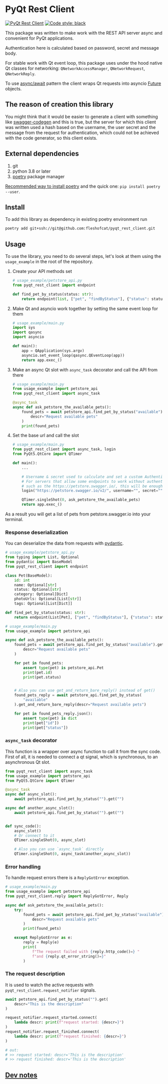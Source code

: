 # PyQt Rest Client

[![PyQt Rest Client](https://github.com/fleshofcat/pyqt_rest_client/actions/workflows/ci.yml/badge.svg)](https://github.com/fleshofcat/pyqt_rest_client/actions/workflows/ci.yml)
[![Code style: black](https://img.shields.io/badge/code%20style-black-000000.svg)](https://github.com/psf/black)

This package was written to make work with the REST API server async and convenient for PyQt applications.

Authentication here is calculated based on password, secret and message body.

For stable work with Qt event loop, this package uses under the hood native Qt classes for networking: `QNetworkAccessManager`, `QNetworkRequest`, `QNetworkReply`.

To use [async/await](https://iximiuz.com/en/posts/from-callback-hell-to-async-await-heaven/) pattern the client wraps Qt requests into asyncio [Future](https://docs.python.org/3/library/asyncio-future.html) objects.

## The reason of creation this library

You might think that it would be easier to generate a client with something like [swagger-codegen](https://swagger.io/tools/swagger-codegen/) and this is true, but the server for which this client was written used a hash based on the username, the user secret and the message from the request for authentication, which could not be achieved with the code generator, so this client exists.

## External dependencies

1. git
1. python 3.8 or later
1. [poetry](https://python-poetry.org/) package manager

[Recommended way to install poetry](https://python-poetry.org/docs/#installation) and the quick one: `pip install poetry --user`.

## Install

To add this library as dependency in existing poetry environment run

``` bash
poetry add git+ssh://git@github.com:fleshofcat/pyqt_rest_client.git
```

## Usage

To use the library, you need to do several steps, let's look at them using the `usage_example` in the root of the repository.

1. Create your API methods set

    ``` python
    # usage_example/petstore_api.py
    from pyqt_rest_client import endpoint

    def find_pet_by_status(status: str):
        return endpoint(list, ["pet", "findByStatus"], {"status": status})
    ```

1. Make Qt and asyncio work together by setting the same event loop for them

    ``` python
    # usage_example/main.py
    import sys
    import qasync
    import asyncio

    def main():
        app = QApplication(sys.argv)
        asyncio.set_event_loop(qasync.QEventLoop(app))
        return app.exec_()
    ```

1. Make an async Qt slot with `async_task` decorator and call the API from there

    ``` python
    # usage_example/main.py
    from usage_example import petstore_api
    from pyqt_rest_client import async_task

    @async_task
    async def ask_petstore_the_available_pets():
        found_pets = await petstore_api.find_pet_by_status("available").get(
            descr="Request available pets"
        )
        print(found_pets)
    ```

1. Set the base url and call the slot

    ``` python
    # usage_example/main.py
    from pyqt_rest_client import async_task, login
    from PyQt5.QtCore import QTimer

    def main():
        ...

        # Username & secret used to calculate and set a custom Authentication header
        # For servers that allow some endpoints to work without authentication,
        # such as the https://petstore.swagger.io/, this will be enough
        login("https://petstore.swagger.io/v2/", username="", secret="")

        QTimer.singleShot(0, ask_petstore_the_available_pets)
        return app.exec_()
    ```

As a result you will get a list of pets from petstore.swagger.io into your terminal.

### Response deserialization

You can deserialize the data from requests with [pydantic](https://pydantic-docs.helpmanual.io/).

``` python
# usage_example/petstore_api.py
from typing import List, Optional
from pydantic import BaseModel
from pyqt_rest_client import endpoint

class Pet(BaseModel):
    id: int
    name: Optional[str]
    status: Optional[str]
    category: Optional[Dict]
    photoUrls: Optional[List[str]]
    tags: Optional[List[Dict]]

def find_pet_by_status(status: str):
    return endpoint(List[Pet], ["pet", "findByStatus"], {"status": status})
```

``` python
# usage_example/main.py
from usage_example import petstore_api

async def ask_petstore_the_available_pets():
    found_pets = await petstore_api.find_pet_by_status("available").get(
        descr="Request available pets"
    )

    for pet in found_pets:
        assert type(pet) is petstore_api.Pet
        print(pet.id)
        print(pet.status)


    # Also you can use get_and_return_bare_reply() instead of get()
    found_pets_reply = await petstore_api.find_pet_by_status(
        "available"
    ).get_and_return_bare_reply(descr="Request available pets")

    for pet in found_pets_reply.json():
        assert type(pet) is dict
        print(pet["id"])
        print(pet["status"])
```

### `async_task` decorator

This function is a wrapper over async function to call it from the sync code. First of all, it is needed to connect a qt signal, which is synchronous, to an asynchronous Qt slot.

``` python
from pyqt_rest_client import async_task
from usage_example import petstore_api
from PyQt5.QtCore import QTimer

@async_task
async def async_slot():
    await petstore_api.find_pet_by_status("").get("")

async def another_async_slot():
    await petstore_api.find_pet_by_status("").get("")


def sync_code():
    async_slot()
    # Or connect to it
    QTimer.singleShot(0, async_slot)

    # Also you can use `async_task` directly
    QTimer.singleShot(0, async_task(another_async_slot))
```

### Error handling

To handle request errors there is a `ReplyGotError` exception.

``` python
# usage_example/main.py
from usage_example import petstore_api
from pyqt_rest_client.reply import ReplyGotError, Reply

async def ask_petstore_the_available_pets():
    try:
        found_pets = await petstore_api.find_pet_by_status("available").get(
            descr="Request available pets"
        )
        print(found_pets)

    except ReplyGotError as e:
        reply = Reply(e)
        print(
            f"The request failed with {reply.http_code()=} "
            f"and {reply.qt_error_string()=}"
        )
```

### The request description

It is used to watch the active requests with `pyqt_rest_client.request_notifier` signals.

``` python
await petstore_api.find_pet_by_status("").get(
    descr="This is the description"
)

request_notifier.request_started.connect(
    lambda descr: print(f"request started: {descr=}")
)
request_notifier.request_finished.connect(
    lambda descr: print(f"request finished: {descr=}")
)

# out:
# >> request started: descr='This is the description'
# >> request finished: descr='This is the description'
```

## [Dev notes](doc/dev_notes.md)
